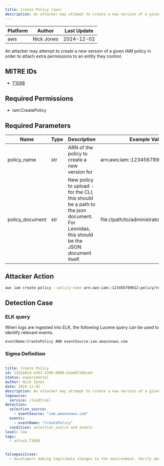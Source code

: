 ```yaml
---
title: Create Policy (aws)
description: An attacker may attempt to create a new version of a given IAM policy in order to attach extra permissions to an entity they control. 
---
```


| Platform               | Author               | Last Update                 |
| ---------------------- | -------------------- | --------------------------- |
| aws | Nick Jones | 2024-12-02 |

An attacker may attempt to create a new version of a given IAM policy in order to attach extra permissions to an entity they control.

## MITRE IDs

* [T1098](https://attack.mitre.org/techniques/T1098/)

## Required Permissions

* iam:CreatePolicy

## Required Parameters

| Name       | Type                  | Description                  | Example Value          |
| ---------- | --------------------- | ---------------------------- | ---------------------- |
| policy_name | str | ARN of the policy to create a new version for | arn:aws:iam::123456789012:policy/test |
| policy_document | str | New policy to upload - for the CLI, this should be a path to the json document. For Leonidas, this should be the JSON document itself. | file://path/to/administrator/policy.json |

## Attacker Action

```bash
aws iam create-policy --policy-name arn:aws:iam::123456789012:policy/test --policy-document file://path/to/administrator/policy.json
```

## Detection Case

### ELK query

When logs are ingested into ELK, the following Lucene query can be used to identify relevant events.

```
eventName:CreatePolicy AND eventSource:iam.amazonaws.com  
```

### Sigma Definition

```yaml
---
title: Create Policy
id: 1352e02d-4207-4709-8980-b3a08f346c6d
status: experimental
author: Nick Jones
date: 2024-12-02
description: An attacker may attempt to create a new version of a given IAM policy in order to attach extra permissions to an entity they control.
logsource:
  service: cloudtrail
detection:
  selection_source:
    - eventSource: "iam.amazonaws.com"
  events:
    - eventName: "CreatePolicy"
  condition: selection_source and events
level: low
tags:
  - attack.T1098
  

falsepositives:
  - Developers making legitimate changes to the environment. Verify whether the user identity, user agent, and/or hostname should be making changes in your environment.
```